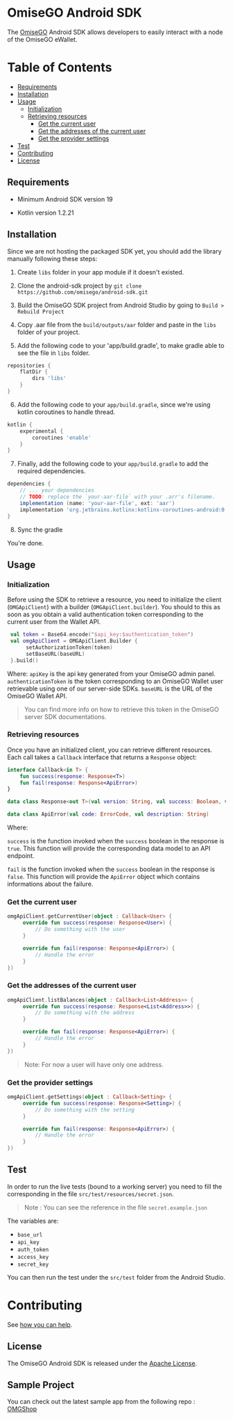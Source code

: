 # OmiseGO Android SDK

The [OmiseGO](https://omisego.network) Android SDK allows developers to easily interact with a node of the OmiseGO eWallet.


# Table of Contents

- [Requirements](#requirements)
- [Installation](#installation)
- [Usage](#usage)
  - [Initialization](#initialization)
  - [Retrieving resources](#retrieving-resources)
    - [Get the current user](#get-the-current-user)
    - [Get the addresses of the current user](#get-the-addresses-of-the-current-user)
    - [Get the provider settings](#get-the-provider-settings)
- [Test](#test)
- [Contributing](#contributing)
- [License](#license)

## Requirements

- Minimum Android SDK version 19

- Kotlin version 1.2.21

## Installation

Since we are not hosting the packaged SDK yet, you should add the library manually following these steps:

1. Create `libs` folder in your app module if it doesn't existed.

2. Clone the android-sdk project by `git clone https://github.com/omisego/android-sdk.git`

3. Build the OmiseGO SDK project from Android Studio by going to `Build > Rebuild Project`

4. Copy .aar file from the `build/outputs/aar` folder and paste in the `libs` folder of your project.

5. Add the following code to your 'app/build.gradle', to make gradle able to see the file in `libs` folder.

```groovy
repositories {
    flatDir {
        dirs 'libs'
    }
}
```

6. Add the following code to your `app/build.gradle`, since we're using kotlin coroutines to handle thread.

```groovy
kotlin {
    experimental {
        coroutines 'enable'
    }
}
```

7. Finally, add the following code to your `app/build.gradle` to add the required dependencies.

```groovy
dependencies {
    // ... your dependencies
    // TODO: replace the `your-aar-file` with your .arr's filename.
    implementation (name: 'your-aar-file', ext: 'aar') 
    implementation 'org.jetbrains.kotlinx:kotlinx-coroutines-android:0.19.3'
}
```

8. Sync the gradle

You're done.

## Usage

### Initialization

Before using the SDK to retrieve a resource, you need to initialize the client (`OMGApiClient`) with a builder (`OMGApiClient.builder`).
You should to this as soon as you obtain a valid authentication token corresponding to the current user from the Wallet API.

```kotlin
 val token = Base64.encode("$api_key:$authentication_token")
 val omgApiClient = OMGApiClient.Builder {
      setAuthorizationToken(token)
      setBaseURL(baseURL)
 }.build()
```

Where:
`apiKey` is the api key generated from your OmiseGO admin panel.
`authenticationToken` is the token corresponding to an OmiseGO Wallet user retrievable using one of our server-side SDKs.
`baseURL` is the URL of the OmiseGO Wallet API.
> You can find more info on how to retrieve this token in the OmiseGO server SDK documentations.

### Retrieving resources

Once you have an initialized client, you can retrieve different resources.
Each call takes a `Callback` interface that returns a `Response` object:

```kotlin
interface Callback<in T> {
    fun success(response: Response<T>)
    fun fail(response: Response<ApiError>)
}
```

```kotlin
data class Response<out T>(val version: String, val success: Boolean, val data: T)

data class ApiError(val code: ErrorCode, val description: String)
```

Where:

`success` is the function invoked when the `success` boolean in the response is `true`. This function will provide the corresponding data model to an API endpoint.

`fail` is the function invoked when the `success` boolean in the response is `false`. This function will provide the `ApiError` object which contains informations about the failure.

### Get the current user

```kotlin
omgApiClient.getCurrentUser(object : Callback<User> {
     override fun success(response: Response<User>) {
         // Do something with the user
     }

     override fun fail(response: Response<ApiError>) {
         // Handle the error
     }
})
```

### Get the addresses of the current user

```kotlin
omgApiClient.listBalances(object : Callback<List<Address>> {
     override fun success(response: Response<List<Address>>) {
         // Do something with the address
     }

     override fun fail(response: Response<ApiError>) {
         // Handle the error
     }
})
```

> Note: For now a user will have only one address.

### Get the provider settings

```kotlin
omgApiClient.getSettings(object : Callback<Setting> {
     override fun success(response: Response<Setting>) {
         // Do something with the setting
     }

     override fun fail(response: Response<ApiError>) {
         // Handle the error
     }
})
```

## Test
In order to run the live tests (bound to a working server) you need to fill the corresponding in the file `src/test/resources/secret.json`. 
> Note : You can see the reference in the file `secret.example.json`

The variables are:

* `base_url`
* `api_key`
* `auth_token`
* `access_key`
* `secret_key`

You can then run the test under the `src/test` folder from the Android Studio.

# Contributing

See [how you can help](.github/CONTRIBUTING.md).

## License

The OmiseGO Android SDK is released under the [Apache License](https://www.apache.org/licenses/LICENSE-2.0).

## Sample Project

You can check out the latest sample app from the following repo : [OMGShop](https://github.com/omisego/sample-android)